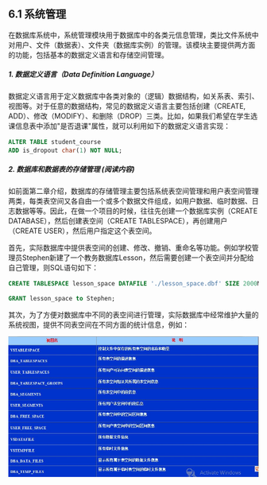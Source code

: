 ## 6.1 系统管理

在数据库系统中，系统管理模块用于数据库中的各类元信息管理，类比文件系统中对用户、文件（数据表）、文件夹（数据库实例）的管理。该模块主要提供两方面的功能，包括基本的数据定义语言和存储空间管理。

##### 1. 数据定义语言（Data Definition Language）

数据定义语言用于定义数据库中各类对象的（逻辑）数据结构，如关系表、索引、视图等。对于任意的数据结构，常见的数据定义语言主要包括创建（CREATE, ADD）、修改（MODIFY）、和删除（DROP）三类。比如，如果我们希望在学生选课信息表中添加"是否退课"属性，就可以利用如下的数据定义语言实现：

```SQL
ALTER TABLE student_course
ADD is_dropout char(1) NOT NULL;
```

##### 2. 数据库和数据表的存储管理 (阅读内容)

如前面第二章介绍，数据库的存储管理主要包括系统表空间管理和用户表空间管理两类，每类表空间又各自由一个或多个数据文件组成，如用户数据、临时数据、日志数据等等。因此，在做一个项目的时候，往往先创建一个数据库实例（CREATE DATABASE），然后创建表空间（CREATE TABLESPACE），再创建用户（CREATE USER），然后用户指定这个表空间。

首先，实际数据库中提供表空间的创建、修改、撤销、重命名等功能。例如学校管理员Stephen新建了一个教务数据库Lesson，然后需要创建一个表空间并分配给自己管理，则SQL语句如下：


```SQL
CREATE TABLESPACE lesson_space DATAFILE './lesson_space.dbf' SIZE 2000M;
```

```SQL
GRANT lesson_space to Stephen;
```


其次，为了方便对数据库中不同的表空间进行管理，实际数据库中经常维护大量的系统视图，提供不同表空间在不同方面的统计信息，例如：

![structure](sys-view.jpeg)